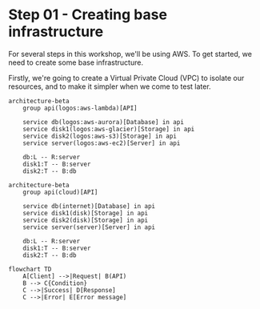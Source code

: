 # Step 01 - Creating base infrastructure

For several steps in this workshop, we'll be using AWS. To get started, we need to create some base infrastructure.

Firstly, we're going to create a Virtual Private Cloud (VPC) to isolate our resources, and to make it simpler when we come to test later.



```mermaid
architecture-beta
    group api(logos:aws-lambda)[API]

    service db(logos:aws-aurora)[Database] in api
    service disk1(logos:aws-glacier)[Storage] in api
    service disk2(logos:aws-s3)[Storage] in api
    service server(logos:aws-ec2)[Server] in api

    db:L -- R:server
    disk1:T -- B:server
    disk2:T -- B:db
```


```mermaid
architecture-beta
    group api(cloud)[API]

    service db(internet)[Database] in api
    service disk1(disk)[Storage] in api
    service disk2(disk)[Storage] in api
    service server(server)[Server] in api

    db:L -- R:server
    disk1:T -- B:server
    disk2:T -- B:db
```

```mermaid
flowchart TD
    A[Client] -->|Request| B(API)
    B --> C{Condition}
    C -->|Success| D[Response]
    C -->|Error| E[Error message]
```
